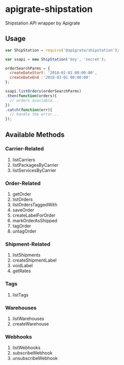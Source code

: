 # apigrate-shipstation
Shipstation API wrapper by Apigrate

## Usage
```javascript
var ShipStation = require('@apigrate/shipstation');

var ssapi = new ShipStation('key', 'secret');

orderSearchParms = {
  createDateStart: '2018-01-01 00:00:00',
  createDateEnd :'2018-03-01 00:00:00'
};

ssapi.listOrders(orderSearchParms)
.then(function(orders){
  // orders available...
})
.catch(function(err){
  // handle the error...
});
```

## Available Methods

### Carrier-Related
1. listCarriers
1. listPackagesByCarrier
1. listServicesByCarrier

### Order-Related
1. getOrder
1. listOrders
1. listOrdersTaggedWith
1. saveOrder
1. createLabelForOrder
1. markOrderAsShipped
1. tagOrder
1. untagOrder

### Shipment-Related
1. listShipments
1. createShipmentLabel
1. voidLabel
1. getRates

### Tags
1. listTags

### Warehouses
1. listWarehouses
1. createWarehouse

### Webhooks
1. listWebhooks
1. subscribeWebhook
1. unsubscribeWebhook
